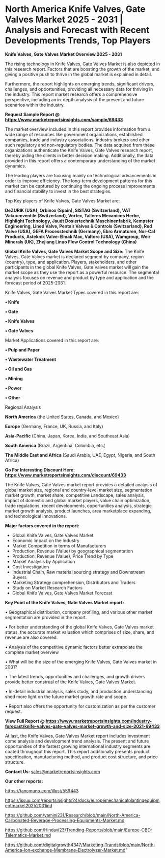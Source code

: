# North America Knife Valves, Gate Valves Market 2025 - 2031 | Analysis and Forecast with Recent Developments Trends, Top Players

<Strong> Knife Valves, Gate Valves Market Overview 2025 - 2031</strong>

The rising technology in Knife Valves, Gate Valves Market is also depicted in this research report. Factors that are boosting the growth of the market, and giving a positive push to thrive in the global market is explained in detail.

Furthermore, the report highlights on emerging trends, significant drivers, challenges, and opportunities, providing all necessary data for thriving in the industry. This report market research offers a comprehensive perspective, including an in-depth analysis of the present and future scenarios within the industry.

<strong>Request Sample Report @ <a href=https://www.marketreportsinsights.com/sample/69433>https://www.marketreportsinsights.com/sample/69433</a></strong>

The market overview included in this report provides information from a wide range of resources like government organizations, established companies, trade and industry associations, industry brokers and other such regulatory and non-regulatory bodies. The data acquired from these organizations authenticate the Knife Valves, Gate Valves research report, thereby aiding the clients in better decision making. Additionally, the data provided in this report offers a contemporary understanding of the market dynamics.

The leading players are focusing mainly on technological advancements in order to improve efficiency. The long-term development patterns for this market can be captured by continuing the ongoing process improvements and financial stability to invest in the best strategies.

Top Key players of Knife Valves, Gate Valves Market are:

<strong>DeZURIK (USA), Orbinox (Spain), SISTAG (Switzerland), VAT Vakuumventile (Switzerland), Vortex, Talleres Mecanicos Herbe, Highlight Technology, Jaudt Dosiertechnik Maschinenfabrik, Kempster Engineering, Lined Valve, Pentair Valves & Controls (Switzerland), Red Valve (USA), GEFA Processtechnik (Germany), Ebro Armaturen, Nor-Cal Products, Asteknik Valve-Elmak Mac, Valtorc (USA), Wamgroup, Weir Minerals (UK), Zhejiang Linuo Flow Control Technology (China)</strong>

<strong><b>Global Knife Valves, Gate Valves Market Scope and Size:</b></strong>
The Knife Valves, Gate Valves market is declared segment by company, region (country), type, and application. Players, stakeholders, and other participants in the global Knife Valves, Gate Valves market will gain the market scope as they use the report as a powerful resource. The segmental analysis focuses on revenue and product by type and application and the forecast period of 2025-2031.

Knife Valves, Gate Valves Market Types covered in this report are:

<strong>• Knife

• Gate

• Knife Valves

• Gate Valves</strong>

Market Applications covered in this report are:

<strong>• Pulp and Paper

• Wastewater Treatment

• Oil and Gas

• Mining

• Power

• Other</strong> 

Regional Analysis

<strong>North America</strong> (the United States, Canada, and Mexico)

<strong>Europe</strong> (Germany, France, UK, Russia, and Italy)

<strong>Asia-Pacific</strong> (China, Japan, Korea, India, and Southeast Asia)

<strong>South America</strong> (Brazil, Argentina, Colombia, etc.)

<strong>The Middle East and Africa</strong> (Saudi Arabia, UAE, Egypt, Nigeria, and South Africa)

<strong>Go For Interesting Discount Here: <a href=https://www.marketreportsinsights.com/discount/69433>https://www.marketreportsinsights.com/discount/69433</a></strong>

The Knife Valves, Gate Valves market report provides a detailed analysis of global market size, regional and country-level market size, segmentation market growth, market share, competitive Landscape, sales analysis, impact of domestic and global market players, value chain optimization, trade regulations, recent developments, opportunities analysis, strategic market growth analysis, product launches, area marketplace expanding, and technological innovations.

<strong><b>Major factors covered in the report:</b></strong>
<ul>
  <li>Global Knife Valves, Gate Valves Market </li>
  <li>Economic Impact on the Industry</li>
  <li>Market Competition in terms of Manufacturers</li>
  <li>Production, Revenue (Value) by geographical segmentation</li>
  <li>Production, Revenue (Value), Price Trend by Type</li>
  <li>Market Analysis by Application</li>
  <li>Cost Investigation</li>
  <li>Industrial Chain, Raw material sourcing strategy and Downstream Buyers</li>
  <li>Marketing Strategy comprehension, Distributors and Traders</li>
  <li>Study on Market Research Factors</li>
  <li>Global Knife Valves, Gate Valves Market Forecast</li>
</ul>

<strong><b>Key Point of the Knife Valves, Gate Valves Market report:</b></strong>

• Geographical distribution, company profiling, and various other market segmentation are provided in the report.

• For better understanding of the global Knife Valves, Gate Valves market status, the accurate market valuation which comprises of size, share, and revenue are also covered.

• Analysis of the competitive dynamic factors better extrapolate the complete market overview

• What will be the size of the emerging Knife Valves, Gate Valves market in 2031?

• The latest trends, opportunities and challenges, and growth drivers provide better construal of the Knife Valves, Gate Valves Market.

• In-detail industrial analysis, sales study, and production understanding shed more light on the future market growth rate and scope.

• Report also offers the opportunity for customization as per the customer request.

<strong><b>View Full Report @ <a href=https://www.marketreportsinsights.com/industry-forecast/knife-valves-gate-valves-market-growth-and-size-2021-69433>https://www.marketreportsinsights.com/industry-forecast/knife-valves-gate-valves-market-growth-and-size-2021-69433</a></b></strong>


At last, the Knife Valves, Gate Valves Market report includes investment come analysis and development trend analysis. The present and future opportunities of the fastest growing international industry segments are coated throughout this report. This report additionally presents product specification, manufacturing method, and product cost structure, and price structure.

<strong>Contact Us:</strong>
sales@marketreportsinsights.com

<strong>Our other reports:</strong>

<a href=https://tanomuno.com/illust/559443>https://tanomuno.com/illust/559443</a>

<a href=https://issuu.com/reportsinsights24/docs/europemechanicalplantingequipmentmarket20252031ind>https://issuu.com/reportsinsights24/docs/europemechanicalplantingequipmentmarket20252031ind</a>

<a href=https://github.com/yamini231/Research/blob/main/North-America-Carbonated-Beverage-Processing-Equipments-Market.md>https://github.com/yamini231/Research/blob/main/North-America-Carbonated-Beverage-Processing-Equipments-Market.md</a>

<a href=https://github.com/Hindavi23/Trending-Reports/blob/main/Europe-OBD-Telematics-Market.md>https://github.com/Hindavi23/Trending-Reports/blob/main/Europe-OBD-Telematics-Market.md</a>

<a href=https://github.com/digitalgrowth4347/Marketing-Trands/blob/main/North-America-Ion-exchange-Membrane-Electrolyzer-Market.md>https://github.com/digitalgrowth4347/Marketing-Trands/blob/main/North-America-Ion-exchange-Membrane-Electrolyzer-Market.md</a>"
